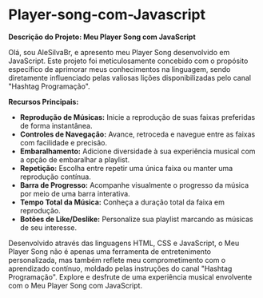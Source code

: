 # Player-song-com-Javascript
**Descrição do Projeto: Meu Player Song com JavaScript**

Olá, sou AleSilvaBr, e apresento meu Player Song desenvolvido em JavaScript. Este projeto foi meticulosamente concebido com o propósito específico de aprimorar meus conhecimentos na linguagem, sendo diretamente influenciado pelas valiosas lições disponibilizadas pelo canal "Hashtag Programação".

**Recursos Principais:**
- **Reprodução de Músicas:** Inicie a reprodução de suas faixas preferidas de forma instantânea.
- **Controles de Navegação:** Avance, retroceda e navegue entre as faixas com facilidade e precisão.
- **Embaralhamento:** Adicione diversidade à sua experiência musical com a opção de embaralhar a playlist.
- **Repetição:** Escolha entre repetir uma única faixa ou manter uma reprodução contínua.
- **Barra de Progresso:** Acompanhe visualmente o progresso da música por meio de uma barra interativa.
- **Tempo Total da Música:** Conheça a duração total da faixa em reprodução.
- **Botões de Like/Deslike:** Personalize sua playlist marcando as músicas de seu interesse.

Desenvolvido através das linguagens HTML, CSS e JavaScript, o Meu Player Song não é apenas uma ferramenta de entretenimento personalizada, mas também reflete meu comprometimento com o aprendizado contínuo, moldado pelas instruções do canal "Hashtag Programação". Explore e desfrute de uma experiência musical envolvente com o Meu Player Song com JavaScript.
